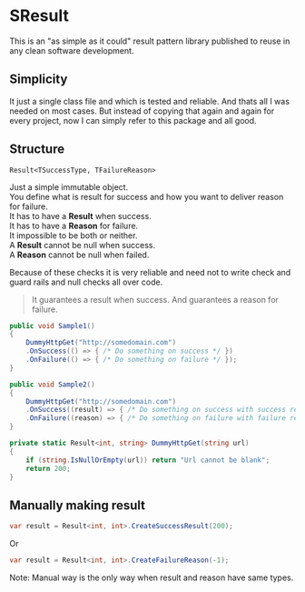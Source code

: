 # SResult
This is an "as simple as it could" result pattern library published to reuse in any clean software development. 

## Simplicity
It just a single class file and which is tested and reliable. And thats all I was needed on most  cases. But instead of copying that again and again for every project, now I can simply refer to this package and all good. 

## Structure
`Result<TSuccessType, TFailureReason>`

Just a simple immutable object.  
You define what is result for success and how you want to deliver reason for failure.  
It has to have a **Result** when success.  
It has to have a **Reason** for failure.  
It impossible to be both or neither.  
A **Result** cannot be null when success.  
A **Reason** cannot be null when failed.  

Because of these checks it is very reliable and need not to write check and guard rails and null checks all over code.  
> It guarantees a result when success. And guarantees a reason for failure.

```csharp
public void Sample1()
{
    DummyHttpGet("http://somedomain.com")
    .OnSuccess(() => { /* Do something on success */ })
    .OnFailure(() => { /* Do something on failure */ });
}

public void Sample2()
{
    DummyHttpGet("http://somedomain.com")
    .OnSuccess((result) => { /* Do something on success with success result */ })
    .OnFailure((reason) => { /* Do something on failure with failure reason */ });
}

private static Result<int, string> DummyHttpGet(string url)
{
    if (string.IsNullOrEmpty(url)) return "Url cannot be blank";
    return 200;
}
```
## Manually making result
```csharp
var result = Result<int, int>.CreateSuccessResult(200);
```
Or
```csharp
var result = Result<int, int>.CreateFailureReason(-1);
```
Note: Manual way is the only way when result and reason have same types.
